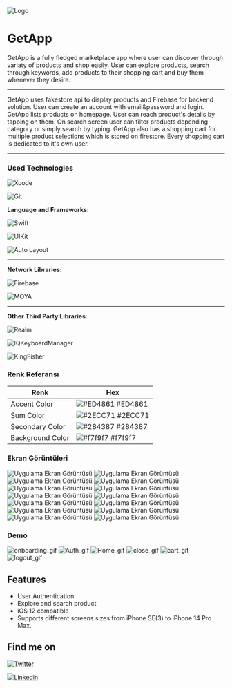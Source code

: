 
 
 ![Logo](https://github.com/evarilci/GetApp/blob/main/Images/mainLogo.png)
 
 # GetApp

 GetApp is a fully fledged marketplace app where user can discover through variaty of products and shop easily. User can explore products, search through keywords, add products to their shopping cart and buy them whenever they desire.

---
GetApp uses fakestore api to display products and Firebase for backend solution. User can create an account with email&password and login. GetApp lists products on homepage. User can reach product's details by tapping on them. On search screen user can filter products depending category or simply search by typing. GetApp also has a shopping cart for multiple product selections which is stored on firestore. Every shopping cart is dedicated to it's own user.

---


### Used Technologies

![Xcode](https://img.shields.io/badge/Xcode-007ACC?style=for-the-badge&logo=Xcode&logoColor=white)

![Git](https://img.shields.io/badge/GIT-E44C30?style=for-the-badge&logo=git&logoColor=white)


**Language and Frameworks:** 
 
  ![Swift](https://img.shields.io/badge/Swift-FA7343?style=for-the-badge&logo=swift&logoColor=white) 

  ![UIKit](https://img.shields.io/badge/UIKit-043b5c?style=for-the-badge&logo=swift&logoColor=white)
  
  ![Auto Layout](https://img.shields.io/badge/Auto_Layout-fbc093?style=for-the-badge&logo=swift&logoColor=blue)

  ---

**Network Libraries:** 

  ![Firebase](https://img.shields.io/badge/firebase-ffca28?style=for-the-badge&logo=firebase&logoColor=black)

  ![MOYA](https://img.shields.io/badge/moya-cf2f74?style=for-the-badge&logoColor=white)

  


  ---
  
**Other Third Party Libraries:** 

  ![Realm](https://img.shields.io/badge/Realm-39477F?style=for-the-badge&logo=realm&logoColor=white)

  ![IQKeyboardManager](https://img.shields.io/badge/IQKeyboardManager-298D46?style=for-the-badge&logoColor=white)

 ![KingFisher](https://img.shields.io/badge/KingFisher-5091CD?style=for-the-badge&&logoColor=white)
  
### Renk Referansı

| Renk             | Hex                                                                |
| ----------------- | ------------------------------------------------------------------ |
| Accent Color | ![#ED4861](https://placehold.co/15x15/ED4861/ED4861.pn) #ED4861 |
| Sum Color | ![#2ECC71](https://placehold.co/15x15/2ECC71/2ECC71.pn) #2ECC71 |
| Secondary Color | ![#284387](https://placehold.co/15x15/284387/284387.pn) #284387 |
| Background Color | ![#f7f9f7](https://placehold.co/15x15/f7f9f7/f7f9f7.pn) #f7f9f7 | 

### Ekran Görüntüleri

![Uygulama Ekran Görüntüsü](https://github.com/evarilci/GetApp/blob/main/Images/1.png)
![Uygulama Ekran Görüntüsü](https://github.com/evarilci/GetApp/blob/main/Images/2.png)
![Uygulama Ekran Görüntüsü](https://github.com/evarilci/GetApp/blob/main/Images/3.png)
![Uygulama Ekran Görüntüsü](https://github.com/evarilci/GetApp/blob/main/Images/4.png)
![Uygulama Ekran Görüntüsü](https://github.com/evarilci/GetApp/blob/main/Images/5.png)
![Uygulama Ekran Görüntüsü](https://github.com/evarilci/GetApp/blob/main/Images/6.png)
![Uygulama Ekran Görüntüsü](https://github.com/evarilci/GetApp/blob/main/Images/7.png)
![Uygulama Ekran Görüntüsü](https://github.com/evarilci/GetApp/blob/main/Images/8.png)
![Uygulama Ekran Görüntüsü](https://github.com/evarilci/GetApp/blob/main/Images/9.png)
![Uygulama Ekran Görüntüsü](https://github.com/evarilci/GetApp/blob/main/Images/10.png)
![Uygulama Ekran Görüntüsü](https://github.com/evarilci/GetApp/blob/main/Images/11.png)
![Uygulama Ekran Görüntüsü](https://github.com/evarilci/GetApp/blob/main/Images/12.png)
![Uygulama Ekran Görüntüsü](https://github.com/evarilci/GetApp/blob/main/Images/13.png)
![Uygulama Ekran Görüntüsü](https://github.com/evarilci/GetApp/blob/main/Images/14.png)

  

### Demo

![onboarding_gif](https://user-images.githubusercontent.com/10756418/200318195-d2fb3033-2e07-4226-8272-e62f2d66e916.gif)
![Auth_gif](https://user-images.githubusercontent.com/10756418/200318321-22649d77-90a0-4362-9834-306a2dac7adc.gif)
![Home_gif](https://user-images.githubusercontent.com/10756418/200318474-f931a525-349c-457e-bca1-fb53e831c4f6.gif)
![close_gif](https://user-images.githubusercontent.com/10756418/200318798-d04c6ae8-73e2-4724-983a-2aac970e9c9e.gif)
![cart_gif](https://user-images.githubusercontent.com/10756418/200318926-293a8fca-48bf-4258-8460-46ce8fe51d46.gif)
![logout_gif](https://user-images.githubusercontent.com/10756418/200319102-cbf70c90-bf79-4390-b526-d6462478ac36.gif)



## Features

- User Authentication
- Explore and search product
- iOS 12 compatible
- Supports different screens sizes from iPhone SE(3) to iPhone 14 Pro Max.



  
## Find me on



[![Twitter](https://img.shields.io/badge/Twitter-1DA1F2?style=for-the-badge&logo=twitter&logoColor=white)](https://twitter.com/evarilci69)

[![Linkedin](https://img.shields.io/badge/LinkedIn-0077B5?style=for-the-badge&logo=linkedin&logoColor=white)](https://www.linkedin.com/in/varilci/)


  


